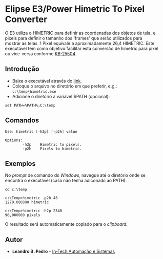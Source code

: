 # Elipse E3/Power Himetric To Pixel Converter

O E3 utiliza o HIMETRIC para definir as coordenadas dos objetos de tela, e pixels para definir o tamanho dos 'frames' que serão utilizados para mostrar as telas. 1 Pixel equivale a aproximadamente 26,4 HIMETRIC. Este executável tem como objetivo facilitar esta conversão de himetric para pixel ou vice-versa conforme  [KB-25504](http://kb.elipse.com.br/en-us/questions/486/KB-25504%3A+Convertendo+HIMETRIC+para+PIXEL.).

## Introdução
* Baixe o executável através do [link](https://app.box.com/v/himetric).
* Coloque o arquivo no diretório em que preferir, e.g.: `c:\temp\himetric.exe`
* Adicione o diretório à variável $PATH (opcional):
```batch
set PATH=%PATH%;C:\temp
```

## Comandos
```batch
Use: himetric [-h2p] [-p2h] value

Options:
        -h2p    Himetric to pixels.
        -p2h    Pixels to himetric.
```
## Exemplos
No *prompt* de comando do *Windows*, navegue até o diretório onde se encontra o executável (caso não tenha adiconado ao PATH).
```batch
cd c:\temp
```
```batch
c:\Temp>himetric -p2h 48
1270,000000 himetric

c:\Temp>himetric -h2p 2540
96,000000 pixels
```
O resultado será automaticamente copiado para o *clipboard*.

## Autor

* **Leandro B. Pedro** - [In-Tech Automação e Sistemas](http://www.intech-automacao.com.br/)
